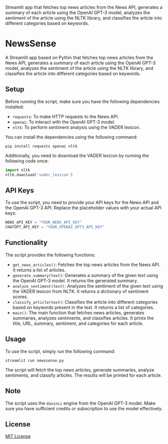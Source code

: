 Streamlit app that fetches top news articles from the News API, generates a summary of each article using the OpenAI GPT-3 model, analyzes the sentiment of the article using the NLTK library, and classifies the article into different categories based on keywords.

# NewsSense
A Streamlit app based on Pythin that fetches top news articles from the News API, generates a summary of each article using the OpenAI GPT-3 model, analyzes the sentiment of the article using the NLTK library, and classifies the article into different categories based on keywords.

## Setup
Before running the script, make sure you have the following dependencies installed:
- `requests`: To make HTTP requests to the News API.
- `openai`: To interact with the OpenAI GPT-3 model.
- `nltk`: To perform sentiment analysis using the VADER lexicon.

You can install the dependencies using the following command:
```
pip install requests openai nltk
```

Additionally, you need to download the VADER lexicon by running the following code once:
```python
import nltk
nltk.download('vader_lexicon')
```

## API Keys
To use the script, you need to provide your API keys for the News API and the OpenAI GPT-3 API. Replace the placeholder values with your actual API keys:
```python
NEWS_API_KEY = "YOUR_NEWS_API_KEY"
CHATGPT_API_KEY = "YOUR_OPENAI_GPT3_API_KEY"
```

## Functionality
The script provides the following functions:
- `get_news_articles()`: Fetches the top news articles from the News API. It returns a list of articles.
- `generate_summary(text)`: Generates a summary of the given text using the OpenAI GPT-3 model. It returns the generated summary.
- `analyze_sentiment(text)`: Analyzes the sentiment of the given text using the VADER lexicon from NLTK. It returns a dictionary of sentiment scores.
- `classify_article(text)`: Classifies the article into different categories based on keywords present in the text. It returns a list of categories.
- `main()`: The main function that fetches news articles, generates summaries, analyzes sentiments, and classifies articles. It prints the title, URL, summary, sentiment, and categories for each article.

## Usage
To use the script, simply run the following command:
```
streamlit run newssense.py
```
The script will fetch the top news articles, generate summaries, analyze sentiments, and classify articles. The results will be printed for each article.

## Note
The script uses the `davinci` engine from the OpenAI GPT-3 model. Make sure you have sufficient credits or subscription to use the model effectively.

## License
[MIT License](https://github.com/tanmaychk/news-sense/blob/main/LICENSE)
